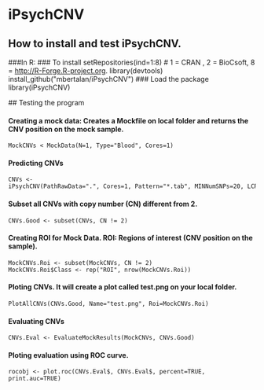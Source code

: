 # iPsychCNV

## How to install and test iPsychCNV. 

###In R:
### To install
    setRepositories(ind=1:8)
    # 1 = CRAN , 2 = BioCsoft, 8 = http://R-Forge.R-project.org.
    library(devtools)
    install_github("mbertalan/iPsychCNV")
### Load the package
    library(iPsychCNV)

## Testing the program 
#### Creating a mock data: Creates a Mockfile on local folder and returns the CNV position on the mock sample.
    MockCNVs <­ MockData(N=1, Type="Blood", Cores=1)

#### Predicting CNVs
    CNVs <- iPsychCNV(PathRawData=".", Cores=1, Pattern="*.tab", MINNumSNPs=20, LCR=FALSE, MinLength=10, Skip=0)

#### Subset all CNVs with copy number (CN) different from 2.
    CNVs.Good <- subset(CNVs, CN != 2)
    
#### Creating ROI for Mock Data. ROI: Regions of interest (CNV position on the sample). 
    MockCNVs.Roi <- subset(MockCNVs, CN != 2)
    MockCNVs.Roi$Class <- rep("ROI", nrow(MockCNVs.Roi))

#### Ploting CNVs. It will create a plot called test.png on your local folder.
    PlotAllCNVs(CNVs.Good, Name="test.png", Roi=MockCNVs.Roi)
    
#### Evaluating CNVs
    CNVs.Eval <- EvaluateMockResults(MockCNVs, CNVs.Good)

#### Ploting evaluation using ROC curve.  
    rocobj <- plot.roc(CNVs.Eval$, CNVs.Eval$, percent=TRUE,  print.auc=TRUE)  
